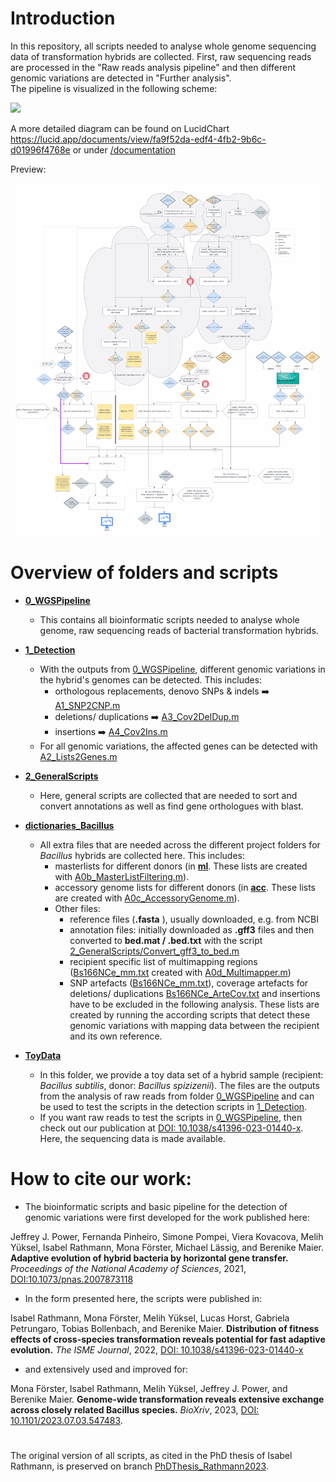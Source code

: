 # Introduction

In this repository, all scripts needed to analyse whole genome sequencing data of transformation hybrids are collected. First, raw sequencing reads are processed in the "Raw reads analysis pipeline" and then different genomic variations are detected in "Further analysis".  
The pipeline is visualized in the following scheme:  

  
<img src="https://github.com/Easybel/DetectionGV/blob/main/Pipeline_WGS.png" width="900">

A more detailed diagram can be found on LucidChart <https://lucid.app/documents/view/fa9f52da-edf4-4fb2-9b6c-d01996f4768e> or under [/documentation](/documentation)

Preview:

<img src="https://github.com/Easybel/DetectionGV/blob/main/documentation/DetectionGV_preview.png" width="900">

# Overview of folders and scripts
- **[0_WGSPipeline](https://github.com/Easybel/DetectionGV/tree/main/0_WGSPipeline)**  
  - This contains all bioinformatic scripts needed to analyse whole genome, raw sequencing reads of bacterial transformation hybrids.
    
- **[1_Detection](https://github.com/Easybel/DetectionGV/tree/main/1_Detection)**
  - With the outputs from [0_WGSPipeline](https://github.com/Easybel/DetectionGV/tree/main/0_WGSPipeline), different genomic variations in the hybrid's genomes can be detected. This includes:
    - orthologous replacements, denovo SNPs & indels :arrow_right:  [A1_SNP2CNP.m](https://github.com/Easybel/DetectionGV/blob/main/1_Detection/A1_SNP2CNP.m)
    - deletions/ duplications :arrow_right: [A3_Cov2DelDup.m](https://github.com/Easybel/DetectionGV/blob/main/1_Detection/A3_Cov2DelDup.m)
    - insertions :arrow_right: [A4_Cov2Ins.m](https://github.com/Easybel/DetectionGV/blob/main/1_Detection/A4_Cov2Ins.m)
  - For all genomic variations, the affected genes can be detected with [A2_Lists2Genes.m](https://github.com/Easybel/DetectionGV/blob/main/1_Detection/A2_Lists2Genes.m)
    
- **[2_GeneralScripts](https://github.com/Easybel/DetectionGV/tree/main/2_GeneralScripts)**
  - Here, general scripts are collected that are needed to sort and convert annotations as well as find gene orthologues with blast.
 
- **[dictionaries_Bacillus](https://github.com/Easybel/DetectionGV/tree/main/dictionaries_Bacillus)**
  - All extra files that are needed across the different project folders for _Bacillus_ hybrids are collected here. This includes:
    - masterlists for different donors (in **[ml](https://github.com/Easybel/DetectionGV/tree/main/dictionaries_Bacillus/ml)**. These lists are created with [A0b_MasterListFiltering.m](https://github.com/Easybel/DetectionGV/blob/main/1_Detection/A0b_MasterListFiltering.m)).
    - accessory genome lists for different donors (in **[acc](https://github.com/Easybel/DetectionGV/tree/main/dictionaries_Bacillus/acc)**. These lists are created with [A0c_AccessoryGenome.m](https://github.com/Easybel/DetectionGV/blob/main/1_Detection/A0c_AccessoryGenome.m)).
    - Other files:
      - reference files (**.fasta** ), usually downloaded, e.g. from NCBI
      - annotation files: initially downloaded as **.gff3** files and then converted to **bed.mat / .bed.txt** with the script [2_GeneralScripts/Convert_gff3_to_bed.m](https://github.com/Easybel/DetectionGV/blob/main/2_GeneralScripts/Convert_gff3_to_bed.m)
      - recipient specific list of multimapping regions ([Bs166NCe_mm.txt](https://github.com/Easybel/DetectionGV/blob/main/dictionaries/Bs166NCe_mm.txt) created with [A0d_Multimapper.m](https://github.com/Easybel/DetectionGV/blob/main/1_Detection/A0d_Multimapper.m))
      -  SNP artefacts ([Bs166NCe_mm.txt](https://github.com/Easybel/DetectionGV/blob/main/dictionaries/Bs166NCe_ArteSNPs.vcf)), coverage artefacts for deletions/ duplications [Bs166NCe_ArteCov.txt](https://github.com/Easybel/DetectionGV/blob/main/dictionaries/Bs166NCe_ArteCov.txt) and insertions have to be excluded in the following analysis. These lists are created by running the according scripts that detect these genomic variations with mapping data between the recipient and its own reference.
     
- **[ToyData](https://github.com/Easybel/DetectionGV/tree/main/ToyData)**
  - In this folder, we provide a toy data set of a hybrid sample (recipient: _Bacillus subtilis_, donor: _Bacillus spizizenii_). The files are the outputs from the analysis of raw reads from folder [0_WGSPipeline](https://github.com/Easybel/DetectionGV/tree/main/0_WGSPipeline) and can be used to test the scripts in the detection scripts in [1_Detection](https://github.com/Easybel/DetectionGV/tree/main/1_Detection).
  - If you want raw reads to test the scripts in [0_WGSPipeline](https://github.com/Easybel/DetectionGV/tree/main/0_WGSPipeline), then check out our publication at [DOI: 10.1038/s41396-023-01440-x](https://www.nature.com/articles/s41396-023-01440-x). Here, the sequencing data is made available.
      
# How to cite our work:
- The bioinformatic scripts and basic pipeline for the detection of genomic variations were first developed for the work published here:

Jeffrey J. Power, Fernanda Pinheiro, Simone Pompei, Viera Kovacova, Melih Yüksel, Isabel Rathmann, Mona Förster, Michael Lässig, and Berenike Maier. **Adaptive evolution of hybrid bacteria by horizontal gene transfer.** _Proceedings of the National Academy of Sciences_, 2021, [DOI:10.1073/pnas.2007873118 ](https://www.pnas.org/doi/full/10.1073/pnas.2007873118)

- In the form presented here, the scripts were published in:

Isabel Rathmann, Mona Förster, Melih Yüksel, Lucas Horst, Gabriela Petrungaro, Tobias Bollenbach, and Berenike Maier. **Distribution of fitness effects of cross-species transformation reveals potential for fast adaptive evolution.** _The ISME Journal_, 2022, [DOI: 10.1038/s41396-023-01440-x](https://www.nature.com/articles/s41396-023-01440-x)

- and extensively used and improved for: 

Mona Förster, Isabel Rathmann, Melih Yüksel, Jeffrey J. Power, and Berenike Maier. **Genome-wide transformation reveals extensive exchange across closely related Bacillus species.** _BioXriv_, 2023, [DOI: 10.1101/2023.07.03.547483](https://biorxiv.org/cgi/content/short/2023.07.03.547483v1).

#

The original version of all scripts, as cited in the PhD thesis of Isabel Rathmann, is preserved on branch [PhDThesis_Rathmann2023](https://github.com/Easybel/DetectionGV/tree/PhDThesis_Rathmann2023).
